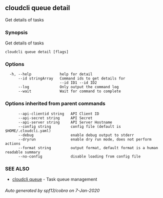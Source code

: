 ## cloudcli queue detail

Get details of tasks

### Synopsis

Get details of tasks

```
cloudcli queue detail [flags]
```

### Options

```
  -h, --help             help for detail
      --id stringArray   Command ids to get details for
                         --id ID1 --id ID2
      --log              Only output the command log
      --wait             Wait for command to complete
```

### Options inherited from parent commands

```
      --api-clientid string   API Client ID
      --api-secret string     API Secret
      --api-server string     API Server Hostname
      --config string         config file (default is $HOME/.cloudcli.yaml)
      --debug                 enable debug output to stderr
      --dryrun                enable dry run mode, does not perform actions
      --format string         output format, default format is a human readable summary
      --no-config             disable loading from config file
```

### SEE ALSO

* [cloudcli queue](cloudcli_queue.md)	 - Task queue management

###### Auto generated by spf13/cobra on 7-Jan-2020
